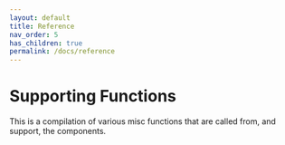 ```yaml
---
layout: default
title: Reference
nav_order: 5
has_children: true
permalink: /docs/reference
---
```


# Supporting Functions

This is a compilation of various misc functions that are called from, and support, the components. 

